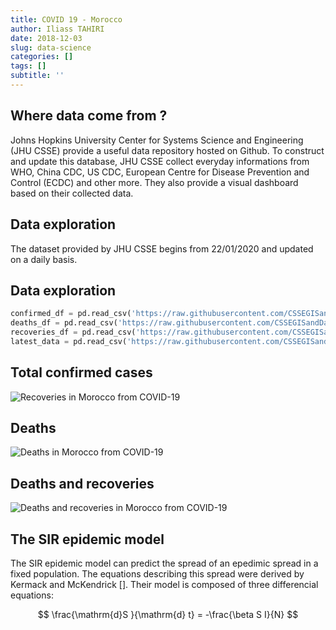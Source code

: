 ```yaml
---
title: COVID 19 - Morocco
author: Iliass TAHIRI
date: 2018-12-03
slug: data-science
categories: []
tags: []
subtitle: ''
---
```


<!--more-->

## Where data come from ?
Johns Hopkins University Center for Systems Science and Engineering (JHU CSSE) provide a useful data repository hosted on Github. To construct and update this database, JHU CSSE collect everyday informations from WHO, China CDC, US CDC, European Centre for Disease Prevention and Control (ECDC) and other more. They also provide a visual dashboard based on their collected data.

## Data exploration

The dataset provided by JHU CSSE begins from 22/01/2020 and updated on a daily basis.


## Data exploration



```python
confirmed_df = pd.read_csv('https://raw.githubusercontent.com/CSSEGISandData/COVID-19/master/csse_covid_19_data/csse_covid_19_time_series/time_series_covid19_confirmed_global.csv')
deaths_df = pd.read_csv('https://raw.githubusercontent.com/CSSEGISandData/COVID-19/master/csse_covid_19_data/csse_covid_19_time_series/time_series_covid19_deaths_global.csv')
recoveries_df = pd.read_csv('https://raw.githubusercontent.com/CSSEGISandData/COVID-19/master/csse_covid_19_data/csse_covid_19_time_series/time_series_covid19_recovered_global.csv')
latest_data = pd.read_csv('https://raw.githubusercontent.com/CSSEGISandData/COVID-19/master/csse_covid_19_data/csse_covid_19_daily_reports/04-02-2020.csv')
```


## Total confirmed cases
![Recoveries in Morocco from COVID-19](/img/Cases.jpg)

## Deaths

![Deaths in Morocco from COVID-19](/img/Fatalities.jpg)


## Deaths and recoveries

![Deaths and recoveries in Morocco from COVID-19](/img/Fatalities_recov.jpg)

## The SIR epidemic model

The SIR epidemic model can predict the spread of an epedimic spread in a fixed population. The equations describing this spread were derived by Kermack and McKendrick []. Their model is composed of three differencial equations:

$$ \frac{\mathrm{d}S }{\mathrm{d} t} = -\frac{\beta S I}{N} $$
